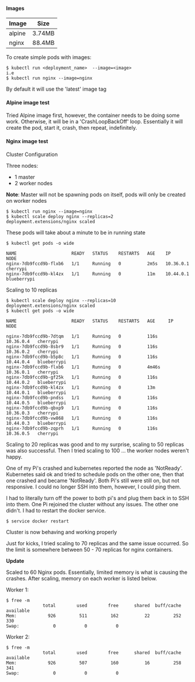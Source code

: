 #### Images

| Image  | Size   |
| ------ | ------ |
| alpine | 3.74MB |
| nginx  | 88.4MB |



To create simple pods with images:

```
$ kubectl run <deployment_name>  --image=<image>
i.e
$ kubectl run nginx --image=nginx
```

By default it will use the 'latest' image tag



#### Alpine image test

Tried Alpine image first, however, the container needs to be doing some work. Otherwise, it will be in a 'CrashLoopBackOff' loop. Essentially it will create the pod, start it, crash, then repeat, indefinitely.



#### Nginx image test

Cluster Configuration 

Three nodes:

- 1 master
- 2 worker nodes

**Note**: Master will not be spawning pods on itself, pods will only be created on worker nodes



 ```
$ kubectl run nginx --image=nginx
$ kubectl scale deploy nginx --replicas=2
deployment.extensions/nginx scaled
 ```

These pods will take about a minute to be in running state

```
$ kubectl get pods -o wide

NAME                     READY   STATUS    RESTARTS   AGE    IP          NODE
nginx-7db9fccd9b-flxb6   1/1     Running   0          2m5s   10.36.0.1   cherrypi
nginx-7db9fccd9b-kl4zx   1/1     Running   0          11m    10.44.0.1   blueberrypi
```

Scaling to 10 replicas

 ```
$ kubectl scale deploy nginx --replicas=10
deployment.extensions/nginx scaled
$ kubectl get pods -o wide

NAME                     READY   STATUS    RESTARTS   AGE     IP          NODE

nginx-7db9fccd9b-7dtqm   1/1     Running   0          116s    10.36.0.4   cherrypi
nginx-7db9fccd9b-8sbr9   1/1     Running   0          116s    10.36.0.2   cherrypi
nginx-7db9fccd9b-b5p8c   1/1     Running   0          116s    10.44.0.4   blueberrypi
nginx-7db9fccd9b-flxb6   1/1     Running   0          4m46s   10.36.0.1   cherrypi
nginx-7db9fccd9b-gf25k   1/1     Running   0          116s    10.44.0.2   blueberrypi
nginx-7db9fccd9b-kl4zx   1/1     Running   0          13m     10.44.0.1   blueberrypi
nginx-7db9fccd9b-pndss   1/1     Running   0          116s    10.44.0.5   blueberrypi
nginx-7db9fccd9b-qbxp9   1/1     Running   0          116s    10.36.0.3   cherrypi
nginx-7db9fccd9b-vw868   1/1     Running   0          116s    10.44.0.3   blueberrypi
nginx-7db9fccd9b-zqprh   1/1     Running   0          116s    10.36.0.5   cherrypi

 ```



Scaling to 20 replicas was good and to my surprise, scaling to 50 replicas was also successful. Then I tried scaling to 100 ... the worker nodes weren't happy.



One of my Pi's crashed and kubernetes reported the node as 'NotReady'. Kubernetes said ok and tried to schedule pods on the other one, then that one crashed and became 'NotReady'. Both Pi's still were still on, but not responsive. I could no longer SSH into them, however, I could ping them.



I had to literally turn off the power to both pi's and plug them back in to SSH into them. One Pi rejoined the cluster without any issues. The other one didn't. I had to restart the docker service.

```
$ service docker restart
```

Cluster is now behaving and working properly



Just for kicks, I tried scaling to 70 replicas and the same issue occurred. So the limit is somewhere between 50 - 70 replicas for nginx containers.


**Update**

Scaled to 60 Nginx pods. Essentially, limited memory is what is causing the crashes. After scaling, memory on each worker is listed below.

Worker 1:
```
$ free -m
              total        used        free      shared  buff/cache   available
Mem:            926         511         162          22         252         330
Swap:             0           0           0
```

Worker 2:

```
$ free -m
              total        used        free      shared  buff/cache   available
Mem:            926         507         160          16         258         341
Swap:             0           0           0
```

